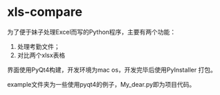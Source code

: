 # xls-compare

为了便于妹子处理Excel而写的Python程序，主要有两个功能：
1. 处理考勤文件；
2. 对比两个xlsx表格

界面使用PyQt4构建，开发环境为mac os，开发完毕后使用PyInstaller
打包。

example文件夹为一些使用pyqt4的例子，My_dear.py即为项目代码。
